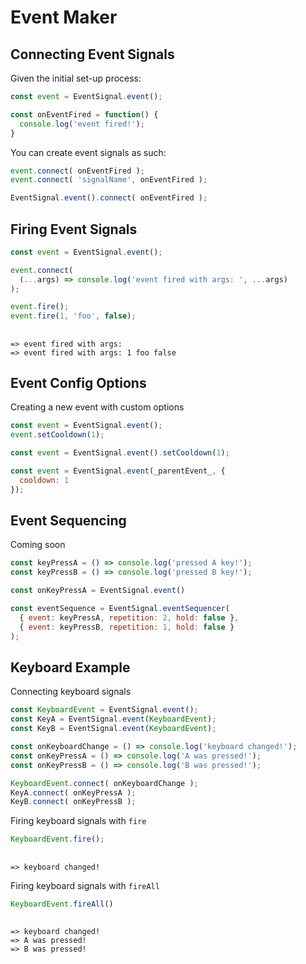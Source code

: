 
# Event Maker

## Connecting Event Signals

Given the initial set-up process:
```js
const event = EventSignal.event();

const onEventFired = function() {
  console.log('event fired!');
}
```

You can create event signals as such:
```js
event.connect( onEventFired );
event.connect( 'signalName', onEventFired );

EventSignal.event().connect( onEventFired );
```


## Firing Event Signals

```js
const event = EventSignal.event();

event.connect( 
  (...args) => console.log('event fired with args: ', ...args) 
);

event.fire();
event.fire(1, 'foo', false);
```
##
    => event fired with args:
    => event fired with args: 1 foo false


## Event Config Options

Creating a new event with custom options

```js
const event = EventSignal.event();
event.setCooldown(1);
```
```js
const event = EventSignal.event().setCooldown(1);
```
```js
const event = EventSignal.event(_parentEvent_, {
  cooldown: 1
});
```


## Event Sequencing

Coming soon

```js
const keyPressA = () => console.log('pressed A key!');
const keyPressB = () => console.log('pressed B key!');

const onKeyPressA = EventSignal.event()

const eventSequence = EventSignal.eventSequencer(
  { event: keyPressA, repetition: 2, hold: false },
  { event: keyPressB, repetition: 1, hold: false }
);
```


## Keyboard Example

Connecting keyboard signals
```js
const KeyboardEvent = EventSignal.event();
const KeyA = EventSignal.event(KeyboardEvent);
const KeyB = EventSignal.event(KeyboardEvent);

const onKeyboardChange = () => console.log('keyboard changed!');
const onKeyPressA = () => console.log('A was pressed!');
const onKeyPressB = () => console.log('B was pressed!');

KeyboardEvent.connect( onKeyboardChange );
KeyA.connect( onKeyPressA );
KeyB.connect( onKeyPressB );
```

Firing keyboard signals with `fire`

```js
KeyboardEvent.fire();
```
##
    => keyboard changed!

Firing keyboard signals with `fireAll`
```js
KeyboardEvent.fireAll()
```
##
    => keyboard changed!
    => A was pressed!
    => B was pressed!